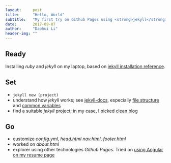```yaml
---
layout:     post
title:      "Hello, World"
subtitle:   "My first try on Github Pages using <strong>jekyll</strong>"
date:       2017-09-07
author:     "Daohui Li"
header-img: ""
---
```


## Ready

Installing <i>ruby</i> and <i>jekyll</i> on my laptop, based on [jekyll installation reference](https://jekyllrb.com/docs/windows/).

## Set

- ``jekyll new (project)``
- understand how _jekyll_ works; see [jekyll-docs](https://jekyllrb.com/docs/home), especially [file structure](https://jekyllrb.com/docs/structure/) and [common variables](https://jekyllrb.com/docs/variables/)
- find a suitable _jekyll_ project; in my case, I picked [clean blog](https://github.com/BlackrockDigital/startbootstrap-clean-blog-jekyll.git)

## Go

- customize _config.yml_, _head.html_ _nav.html_, _footer.html_
- worked on _about.html_
- explorer using other technologies _Github Pages_. Tried on [using Angular on my resume page]({{site.url}}/resume)